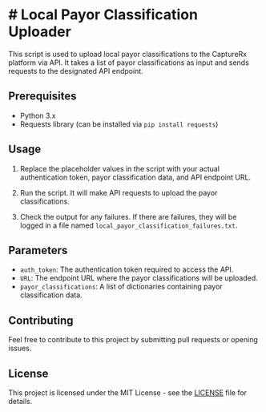# # Local Payor Classification Uploader

This script is used to upload local payor classifications to the CaptureRx platform via API. It takes a list of payor classifications as input and sends requests to the designated API endpoint.

## Prerequisites

- Python 3.x
- Requests library (can be installed via `pip install requests`)

## Usage

1. Replace the placeholder values in the script with your actual authentication token, payor classification data, and API endpoint URL.

2. Run the script. It will make API requests to upload the payor classifications.

3. Check the output for any failures. If there are failures, they will be logged in a file named `local_payor_classification_failures.txt`.

## Parameters

- `auth_token`: The authentication token required to access the API.
- `URL`: The endpoint URL where the payor classifications will be uploaded.
- `payor_classifications`: A list of dictionaries containing payor classification data.

## Contributing

Feel free to contribute to this project by submitting pull requests or opening issues.

## License

This project is licensed under the MIT License - see the [LICENSE](LICENSE) file for details.
